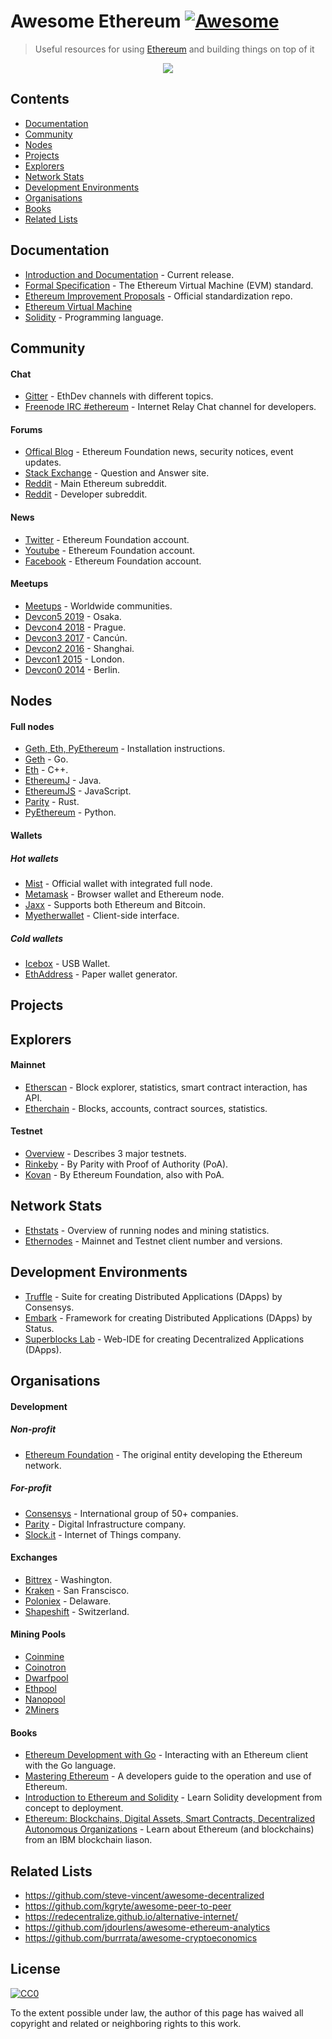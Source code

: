 # Awesome Ethereum [![Awesome](https://cdn.rawgit.com/sindresorhus/awesome/d7305f38d29fed78fa85652e3a63e154dd8e8829/media/badge.svg)](https://github.com/sindresorhus/awesome)

> Useful resources for using [Ethereum](https://www.ethereum.org/) and building things on top of it

<p align="center">
  <img src="eth_logo.png">
</p>

## Contents

* [Documentation](#documentation)
* [Community](#community)
* [Nodes](#nodes)
* [Projects](#projects)
* [Explorers](#explorers)
* [Network Stats](#network-stats)
* [Development Environments](#development-environments)
* [Organisations](#organisations)
* [Books](#books)
* [Related Lists](#related-lists)

## Documentation

* [Introduction and Documentation](https://ethereum.org/developers/) - Current release.
* [Formal Specification](https://ethereum.github.io/yellowpaper/paper.pdf) - The Ethereum Virtual Machine (EVM) standard.
* [Ethereum Improvement Proposals](https://github.com/ethereum/EIPs) - Official standardization repo.
* [Ethereum Virtual Machine](https://github.com/pirapira/awesome-ethereum-virtual-machine)
* [Solidity](http://solidity.readthedocs.org/) - Programming language.

## Community

#### Chat

* [Gitter](https://gitter.im/ethereum/) - EthDev channels with different topics.
* [Freenode IRC #ethereum](irc://irc.freenode.net/ethereum) - Internet Relay Chat channel for developers.

#### Forums

* [Offical Blog](https://blog.ethereum.org/) - Ethereum Foundation news, security notices, event updates.
* [Stack Exchange](https://ethereum.stackexchange.com/) - Question and Answer site.
* [Reddit](https://www.reddit.com/r/ethereum) - Main Ethereum subreddit.
* [Reddit](https://www.reddit.com/r/ethdev) - Developer subreddit.

#### News

* [Twitter](https://twitter.com/ethereum) - Ethereum Foundation account.
* [Youtube](http://www.youtube.com/ethereumproject) - Ethereum Foundation account.
* [Facebook](https://www.facebook.com/ethereumproject) - Ethereum Foundation account.

#### Meetups

* [Meetups](http://ethereum.meetup.com/) - Worldwide communities.
* [Devcon5 2019](https://devcon.org/) - Osaka.
* [Devcon4 2018](https://devcon4.ethereum.org/) - Prague.
* [Devcon3 2017](https://blog.ethereum.org/2017/11/16/devcon3/) - Cancún.
* [Devcon2 2016](https://www.youtube.com/watch?v=1wayaZ1-iBE&list=PLaM7G4Llrb7xqzgOwbvNv63_KM7VH84Rd) - Shanghai.
* [Devcon1 2015](https://www.youtube.com/playlist?list=PLJqWcTqh_zKHQUFX4IaVjWjfT2tbS4NVk) - London.
* [Devcon0 2014](https://www.youtube.com/watch?v=_BvvUlKDqp0&list=PLJqWcTqh_zKEjpSej3ddtDOKPRGl_7MhS) - Berlin.

## Nodes

#### Full nodes

* [Geth, Eth, PyEthereum](https://www.ethereum.org/cli) - Installation instructions.
* [Geth](https://github.com/ethereum/go-ethereum/wiki/Building-Ethereum) - Go.
* [Eth](https://github.com/ethereum/webthree-umbrella) - C++.
* [EthereumJ](http://ethereumj.io/) - Java.
* [EthereumJS](https://ethereumjs.github.io/) - JavaScript.
* [Parity](https://www.parity.io/) - Rust.
* [PyEthereum](https://github.com/ethereum/pyethereum) - Python.

#### Wallets

##### Hot wallets
* [Mist](https://github.com/ethereum/mist) - Official wallet with integrated full node.
* [Metamask](https://metamask.io/) - Browser wallet and Ethereum node.
* [Jaxx](http://jaxx.io/) - Supports both Ethereum and Bitcoin.
* [Myetherwallet](http://myetherwallet.com/) - Client-side interface.

##### Cold wallets

* [Icebox](https://github.com/consenSys/icebox) - USB Wallet.
* [EthAddress](https://github.com/ryepdx/ethaddress.org) - Paper wallet generator.

## Projects

## Explorers

#### Mainnet

* [Etherscan](https://etherscan.io/) - Block explorer, statistics, smart contract interaction, has API.
* [Etherchain](https://www.etherchain.org/) - Blocks, accounts, contract sources, statistics.

#### Testnet

* [Overview](https://bitfalls.com/2018/05/31/what-is-an-ethereum-testnet-and-how-is-it-used/) - Describes 3 major testnets.
* [Rinkeby](https://www.rinkeby.io/#stats) - By Parity with Proof of Authority (PoA).
* [Kovan](https://kovan.etherscan.io/) - By Ethereum Foundation, also with PoA.

## Network Stats

* [Ethstats](https://ethstats.net/) - Overview of running nodes and mining statistics.
* [Ethernodes](http://ethernodes.org/) - Mainnet and Testnet client number and versions.

## Development Environments

* [Truffle](https://truffleframework.com/) - Suite for creating Distributed Applications (DApps) by Consensys.
* [Embark](https://github.com/iurimatias/embark-framework) - Framework for creating Distributed Applications (DApps) by Status.
* [Superblocks Lab](https://lab.superblocks.com/) - Web-IDE for creating Decentralized Applications (DApps).

## Organisations

#### Development

##### Non-profit

* [Ethereum Foundation](https://www.ethereum.org/foundation) - The original entity developing the Ethereum network.

##### For-profit

* [Consensys](https://consensys.net/) - International group of 50+ companies.
* [Parity](https://www.parity.io/) - Digital Infrastructure company.
* [Slock.it](https://slock.it/) - Internet of Things company.

#### Exchanges

* [Bittrex](https://bittrex.com/) - Washington.
* [Kraken](https://kraken.com/) - San Franscisco.
* [Poloniex](https://poloniex.com/) - Delaware.
* [Shapeshift](https://shapeshift.io/) - Switzerland.

#### Mining Pools

* [Coinmine](https://www2.coinmine.pl/)
* [Coinotron](https://www.coinotron.com/app?action=home)
* [Dwarfpool](http://dwarfpool.com/)
* [Ethpool](http://ethpool.org/)
* [Nanopool](http://nanopool.org/)
* [2Miners](https://2miners.com)

#### Books

* [Ethereum Development with Go](https://goethereumbook.org/) - Interacting with an Ethereum client with the Go language.
* [Mastering Ethereum](https://github.com/ethereumbook/ethereumbook) - A developers guide to the operation and use of Ethereum.
* [Introduction to Ethereum and Solidity](https://the-eye.eu/public/Books/qt.vidyagam.es/library/humble-bitcoin-bundle/Introducing%20Ethereum%20and%20Solidity_%20Foud%20Blockchain%20Programming%20for%20Beginners/Introducing%20Ethereum%20and%20Solidity_%20Foundatiin%20Programming%20for%20Beginners%20-%20Chris%20Dannen.pdf) - Learn Solidity development from concept to deployment.
* [Ethereum: Blockchains, Digital Assets, Smart Contracts, Decentralized Autonomous Organizations](https://www.goodreads.com/book/show/32762240-ethereum) - Learn about Ethereum (and blockchains) from an IBM blockchain liason.

## Related Lists

* https://github.com/steve-vincent/awesome-decentralized
* https://github.com/kgryte/awesome-peer-to-peer
* https://redecentralize.github.io/alternative-internet/
* https://github.com/jdourlens/awesome-ethereum-analytics
* https://github.com/burrrata/awesome-cryptoeconomics

## License

[![CC0](https://i.creativecommons.org/p/zero/1.0/88x31.png)](https://creativecommons.org/publicdomain/zero/1.0/)

To the extent possible under law, the author of this page has waived all copyright and related or neighboring rights to this work.
